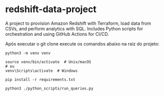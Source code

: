 # redshift-data-project

A project to provision Amazon Redshift with Terraform, load data from CSVs, and perform analytics with SQL. Includes Python scripts for orchestration and using GitHub Actions for CI/CD.

Após executar o git clone execute os comandos abaixo na raiz do projeto:

```
python3 -m venv venv

source venv/bin/activate  # Unix/macOS
# ou
venv\Scripts\activate  # Windows

pip install -r requirements.txt

python3 ./python_scripts/run_queries.py
```
